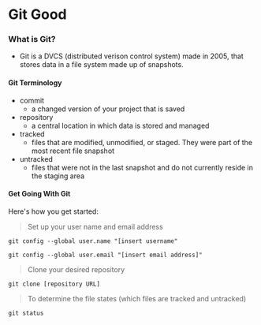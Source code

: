 # Git Good

### What is Git?
- Git is a DVCS (distributed verison control system) made in 2005, that stores data in a file system made up of snapshots.

#### Git Terminology
- commit
	- a changed version of your project that is saved
- repository
	- a central location in which data is stored and managed
- tracked
	- files that are modified, unmodified, or staged. They were part of the most recent file snapshot
- untracked
	- files that were not in the last snapshot and do not currently reside in the staging area
	
#### Get Going With Git
Here's how you get started:

> Set up your user name and email address

```
git config --global user.name "[insert username"

git config --global user.email "[insert email address]"

```
> Clone your desired repository
```
git clone [repository URL]
```
> To determine the file states (which files are tracked and untracked)
```
git status
```

